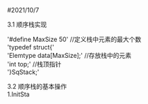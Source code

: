 #2021/10/7 

3.1 顺序栈实现

'#define MaxSize 50'            //定义栈中元素的最大个数<br>
'typedef struct{'<br>
    'Elemtype data[MaxSize];'     //存放栈中的元素<br>
    'int top;'                    //栈顶指针<br>
'}SqStack;'<br>

3.2 顺序栈的基本操作<br>
1.InitSta    